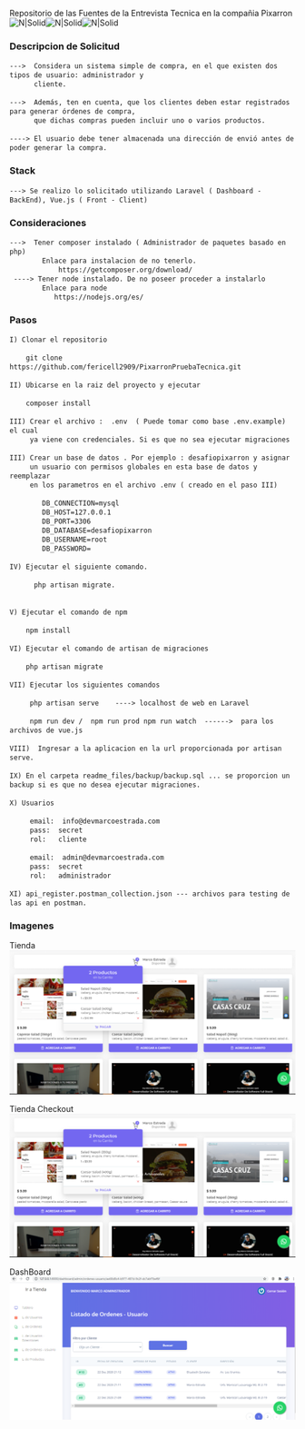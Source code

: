 Repositorio de las Fuentes de la Entrevista Tecnica en la compañia Pixarron
![N|Solid](https://www.pixarron.com/wp-content/uploads/2020/07/Pixa-logo.png)![N|Solid](https://laravel.com/assets/img/components/logo-laravel.svg)![N|Solid](https://vuejs.org/images/icons/apple-icon-57x57.png)

### Descripcion de Solicitud

    --->  Considera un sistema simple de compra, en el que existen dos tipos de usuario: administrador y
          cliente. 
          
    --->  Además, ten en cuenta, que los clientes deben estar registrados para generar órdenes de compra,
          que dichas compras pueden incluir uno o varios productos. 
    
    ----> El usuario debe tener almacenada una dirección de envió antes de poder generar la compra. 

### Stack

    ---> Se realizo lo solicitado utilizando Laravel ( Dashboard - BackEnd), Vue.js ( Front - Client)  

### Consideraciones
    --->  Tener composer instalado ( Administrador de paquetes basado en php)
            Enlace para instalacion de no tenerlo. 
                https://getcomposer.org/download/
     ----> Tener node instalado. De no poseer proceder a instalarlo
            Enlace para node
               https://nodejs.org/es/
### Pasos
 
    I) Clonar el repositorio
 
        git clone https://github.com/fericell2909/PixarronPruebaTecnica.git
        
    II) Ubicarse en la raiz del proyecto y ejecutar
        
        composer install
    
    III) Crear el archivo :  .env  ( Puede tomar como base .env.example) el cual
         ya viene con credenciales. Si es que no sea ejecutar migraciones 
        
    III) Crear un base de datos . Por ejemplo : desafiopixarron y asignar
         un usuario con permisos globales en esta base de datos y reemplazar
         en los parametros en el archivo .env ( creado en el paso III)
         
            DB_CONNECTION=mysql
            DB_HOST=127.0.0.1
            DB_PORT=3306
            DB_DATABASE=desafiopixarron
            DB_USERNAME=root
            DB_PASSWORD=
    
    IV) Ejecutar el siguiente comando.
    
          php artisan migrate.
    
        
    V) Ejecutar el comando de npm    
        
        npm install
    
    VI) Ejecutar el comando de artisan de migraciones    
        
        php artisan migrate
    
    VII) Ejecutar los siguientes comandos
      
         php artisan serve    ----> localhost de web en Laravel

         npm run dev /  npm run prod npm run watch  ------>  para los archivos de vue.js
         
    VIII)  Ingresar a la aplicacion en la url proporcionada por artisan serve.

    IX) En el carpeta readme_files/backup/backup.sql ... se proporcion un backup si es que no desea ejecutar migraciones.
    
    X) Usuarios 
        
         email:  info@devmarcoestrada.com   
         pass:  secret
         rol:   cliente

         email:  admin@devmarcoestrada.com   
         pass:  secret
         rol:   administrador
         
    XI) api_register.postman_collection.json --- archivos para testing de las api en postman.

### Imagenes

Tienda
<img src="/readme_files/images/captura_tienda.PNG" alt="Tienda"/>

Tienda Checkout
<img src="/readme_files/images/captura_tienda.PNG" alt="Tienda CheckOut"/>

DashBoard
<img src="/readme_files/images/captura_dashboard_admin.PNG" alt="DashBoard"/>

